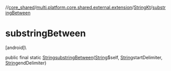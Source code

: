//[core_shared](../../../index.md)/[multi.platform.core.shared.external.extension](../index.md)/[StringKt](index.md)/[substringBetween](substring-between.md)

# substringBetween

[android]\

public final static [String](https://docs.oracle.com/javase/8/docs/api/java/lang/String.html)[substringBetween](substring-between.md)([String](https://docs.oracle.com/javase/8/docs/api/java/lang/String.html)$self, [String](https://docs.oracle.com/javase/8/docs/api/java/lang/String.html)startDelimiter, [String](https://docs.oracle.com/javase/8/docs/api/java/lang/String.html)endDelimiter)

